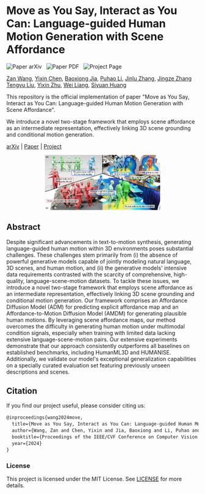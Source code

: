 # Move as You Say, Interact as You Can: Language-guided Human Motion Generation with Scene Affordance

<p align="left">
    <a href='https://arxiv.org/abs/2403.18036' style="text-decoration: none;">
      <img src='https://img.shields.io/badge/Paper-arXiv-green?style=plastic&logo=arXiv&logoColor=green' alt='Paper arXiv'>
    </a>
    &nbsp;
    <a href='https://afford-motion.github.io/static/pdfs/paper.pdf' style="text-decoration: none;">
      <img src='https://img.shields.io/badge/Paper-PDF-red?style=plastic&logo=adobeacrobatreader&logoColor=red' alt='Paper PDF'>
    </a>
    &nbsp;
    <a href='https://afford-motion.github.io/' style="text-decoration: none;">
      <img src='https://img.shields.io/badge/Project-Page-blue?style=plastic&logo=githubpages&logoColor=blue' alt='Project Page'>
    </a>
</p>

[Zan Wang](https://silvester.wang),
[Yixin Chen](https://yixchen.github.io/),
[Baoxiong Jia](https://buzz-beater.github.io/),
[Puhao Li](https://xiaoyao-li.github.io/),
[Jinlu Zhang](https://jinluzhang.site/),
[Jingze Zhang]()
[Tengyu Liu](http://tengyu.ai/),
[Yixin Zhu](https://yzhu.io/),
[Wei Liang](https://liangwei-bit.github.io/web/),
[Siyuan Huang](https://siyuanhuang.com/)

This repository is the official implementation of paper "Move as You Say, Interact as You Can:
Language-guided Human Motion Generation with Scene Affordance".

We introduce a novel two-stage framework that employs scene affordance as an intermediate representation, effectively linking 3D scene grounding and conditional motion generation.

[arXiv](https://arxiv.org/abs/2403.18036) | 
[Paper](https://afford-motion.github.io/static/pdfs/paper.pdf) | 
[Project](https://afford-motion.github.io/)

<div align=center>
<img src='./assets/teaser.png' width=60%>
</div>

## Abstract

Despite significant advancements in text-to-motion synthesis, generating language-guided human motion within 3D environments poses substantial challenges. These challenges stem primarily from (i) the absence of powerful generative models capable of jointly modeling natural language, 3D scenes, and human motion, and (ii) the generative models' intensive data requirements contrasted with the scarcity of comprehensive, high-quality, language-scene-motion datasets. To tackle these issues, we introduce a novel two-stage framework that employs scene affordance as an intermediate representation, effectively linking 3D scene grounding and conditional motion generation. Our framework comprises an Affordance Diffusion Model (ADM) for predicting explicit affordance map and an Affordance-to-Motion Diffusion Model (AMDM) for generating plausible human motions. By leveraging scene affordance maps, our method overcomes the difficulty in generating human motion under multimodal condition signals, especially when training with limited data lacking extensive language-scene-motion pairs. Our extensive experiments demonstrate that our approach consistently outperforms all baselines on established benchmarks, including HumanML3D and HUMANISE. Additionally, we validate our model's exceptional generalization capabilities on a specially curated evaluation set featuring previously unseen descriptions and scenes.

## Citation

If you find our project useful, please consider citing us:

```tex
@inproceedings{wang2024move,
  title={Move as You Say, Interact as You Can: Language-guided Human Motion Generation with Scene Affordance},
  author={Wang, Zan and Chen, Yixin and Jia, Baoxiong and Li, Puhao and Zhang, Jinlu and Zhang, Jingze and Liu, Tengyu and Zhu, Yixin and Liang, Wei and Huang, Siyuan},
  booktitle={Proceedings of the IEEE/CVF Conference on Computer Vision and Pattern Recognition (CVPR)},
  year={2024}
}
```

### License

This project is licensed under the MIT License. See [LICENSE](LICENSE) for more details.
